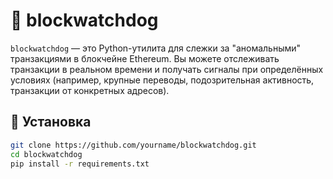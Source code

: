 # 🐶 blockwatchdog

`blockwatchdog` — это Python-утилита для слежки за "аномальными" транзакциями в блокчейне Ethereum. Вы можете отслеживать транзакции в реальном времени и получать сигналы при определённых условиях (например, крупные переводы, подозрительная активность, транзакции от конкретных адресов).

## 🚀 Установка

```bash
git clone https://github.com/yourname/blockwatchdog.git
cd blockwatchdog
pip install -r requirements.txt

